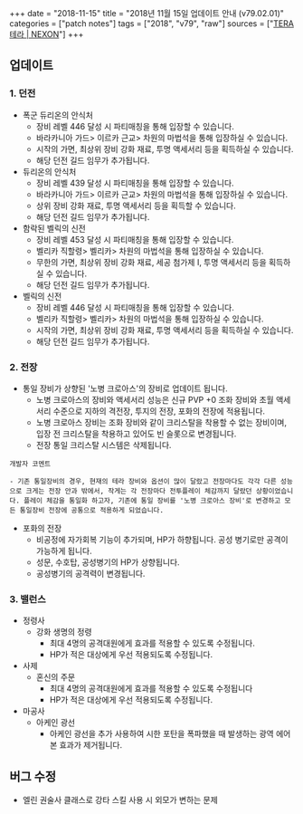 +++
date = "2018-11-15"
title = "2018년 11월 15일 업데이트 안내 (v79.02.01)"
categories = ["patch notes"]
tags = ["2018", "v79", "raw"]
sources = ["[TERA 테라 | NEXON](http://tera.nexon.com/news/update/view.aspx?n4articlesn=365)"]
+++

## 업데이트

### **1.** 던전
- 폭군 듀리온의 안식처
  - 장비 레벨 446 달성 시 파티매칭을 통해 입장할 수 있습니다.
  - 바라카니아 가드> 이르카 근교> 차원의 마법석을 통해 입장하실 수 있습니다.
  - 시작의 가면, 최상위 장비 강화 재료, 투명 액세서리 등을 획득하실 수 있습니다.
  - 해당 던전 길드 임무가 추가됩니다.
- 듀리온의 안식처
  - 장비 레벨 439 달성 시 파티매칭을 통해 입장할 수 있습니다.
  - 바라카니아 가드> 이르카 근교> 차원의 마법석을 통해 입장하실 수 있습니다.  
  - 상위 장비 강화 재료, 투명 액세서리 등을 획득할 수 있습니다.
  - 해당 던전 길드 임무가 추가됩니다.
- 함락된 벨릭의 신전
  - 장비 레벨 453 달성 시 파티매칭을 통해 입장할 수 있습니다.
  - 벨리카 직할령> 벨리카> 차원의 마법석을 통해 입장하실 수 있습니다.
  - 무한의 가면, 최상위 장비 강화 재료, 세공 첨가제 I, 투명 액세서리 등을 획득하실 수 있습니다.
  - 해당 던전 길드 임무가 추가됩니다.
- 벨릭의 신전
  - 장비 레벨 446 달성 시 파티매칭을 통해 입장할 수 있습니다.
  - 벨리카 직할령> 벨리카> 차원의 마법석을 통해 입장하실 수 있습니다.
  - 시작의 가면, 최상위 장비 강화 재료, 투명 액세서리 등을 획득하실 수 있습니다.
  - 해당 던전 길드 임무가 추가됩니다.

### **2.** 전장
- 통일 장비가 상향된 '노병 크로아스'의 장비로 업데이트 됩니다.
  - 노병 크로아스의 장비와 액세서리 성능은 신규 PVP +0 조화 장비와 초월 액세서리 수준으로 지하의 격전장, 투지의 전장, 포화의 전장에 적용됩니다.
  - 노병 크로아스 장비는 조화 장비와 같이 크리스탈을 착용할 수 없는 장비이며, 입장 전 크리스탈을 착용하고 있어도 빈 슬롯으로 변경됩니다.
  - 전장 통일 크리스탈 시스템은 삭제됩니다.

```
개발자 코멘트

- 기존 통일장비의 경우, 현재의 테라 장비와 옵션이 많이 달랐고 전장마다도 각각 다른 성능으로 크게는 전장 안과 밖에서, 작게는 각 전장마다 전투플레이 체감까지 달랐던 상황이었습니다. 플레이 체감을 통일화 하고자, 기존에 통일 장비를 '노병 크로아스 장비'로 변경하고 모든 통일장비 전장에 공통으로 적용하게 되었습니다.
```

- 포화의 전장
  - 비공정에 자가회복 기능이 추가되며, HP가 하향됩니다. 공성 병기로만 공격이 가능하게 됩니다.
  - 성문, 수호탑, 공성병기의 HP가 상향됩니다.
  - 공성병기의 공격력이 변경됩니다.

### **3.** 밸런스
- 정령사
  - 강화 생명의 정령
    - 최대 4명의 공격대원에게 효과를 적용할 수 있도록 수정됩니다.
    - HP가 적은 대상에게 우선 적용되도록 수정됩니다.
- 사제
  - 혼신의 주문
    - 최대 4명의 공격대원에게 효과를 적용할 수 있도록 수정됩니다
    - HP가 적은 대상에게 우선 적용되도록 수정됩니다.
- 마공사
  - 아케인 광선
    - 아케인 광선을 추가 사용하여 시한 포탄을 폭파했을 때 발생하는 광역 에어본 효과가 제거됩니다.

## 버그 수정

- 엘린 권술사 클래스로 강타 스킬 사용 시 외모가 변하는 문제
